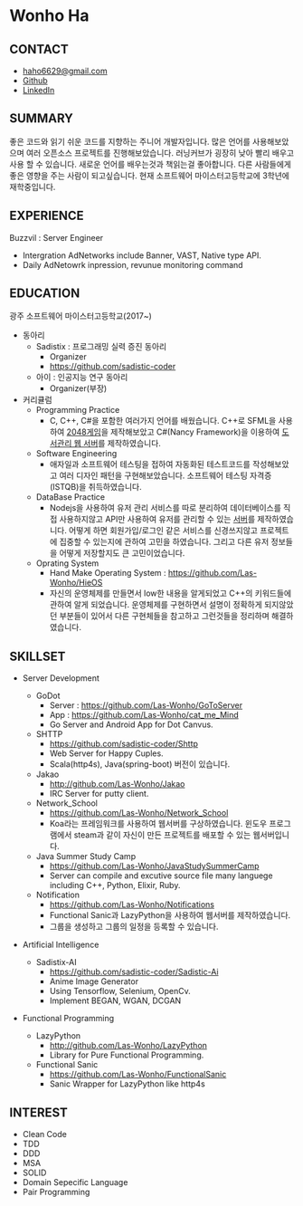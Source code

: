 # Wonho Ha

## CONTACT

- haho6629@gmail.com
- [Github](https://github.com/Las-Wonho)
- [LinkedIn](https://www.linkedin.com/in/wonho-h-a8a70913b/)

## SUMMARY

좋은 코드와 읽기 쉬운 코드를 지향하는 주니어 개발자입니다. 많은 언어를 사용해보았으며 여러 오픈소스 프로젝트를 진행해보았습니다. 러닝커브가 굉장히 낮아 빨리 배우고 사용 할 수 있습니다. 새로운 언어를 배우는것과 책읽는걸 좋아합니다. 다른 사람들에게 좋은 영향을 주는 사람이 되고싶습니다.  현재 소프트웨어 마이스터고등학교에 3학년에 재학중입니다.

## EXPERIENCE

Buzzvil : Server Engineer

- Intergration AdNetworks include Banner, VAST, Native type API.
- Daily AdNetowrk inpression, revunue monitoring command

## EDUCATION

광주 소프트웨어 마이스터고등학교(2017~)

- 동아리
  - Sadistix : 프로그래밍 실력 증진 동아리
    - Organizer
    - https://github.com/sadistic-coder
  - 아이 : 인공지능 연구 동아리
    - Organizer(부장)
- 커리큘럼
  - Programming Practice
    - C, C++, C#을 포함한 여러가지 언어를 배웠습니다. C++로 SFML을 사용하여 [2048게임](https://github.com/Las-Wonho/SFML_Mes)을 제작해보았고 C#(Nancy Framework)을 이용하여 [도서관리 웹 서버](https://github.com/Las-Wonho/ANancy)를 제작하였습니다.
  - Software Engineering
    - 애자일과 소프트웨어 테스팅을 접하여 자동화된 테스트코드를 작성해보았고 여러 디자인 패턴을 구현해보았습니다. 소프트웨어 테스팅 자격증(ISTQB)을 취득하였습니다.
  - DataBase Practice
    - Nodejs을 사용하여 유저 관리 서비스를 따로 분리하여 데이터베이스를 직접 사용하지않고 API만 사용하여 유저를 관리할 수 있는 [서버](https://github.com/Las-Wonho/LILA)를 제작하였습니다. 어떻게 하면 회원가입/로그인 같은 서비스를 신경쓰지않고 프로젝트에 집중할 수 있는지에 관하여 고민을 하였습니다. 그리고 다른 유저 정보들을 어떻게 저장할지도 큰 고민이었습니다.
  - Oprating System
    - Hand Make Operating System : https://github.com/Las-Wonho/HieOS
    - 자신의 운영체제를 만들면서 low한 내용을 알게되었고 C++의 키워드들에 관하여 알게 되었습니다. 운영체제를 구현하면서 설명이 정확하게 되지않았던 부분들이 있어서 다른 구현체들을 참고하고 그런것들을 정리하며 해결하였습니다.

## SKILLSET

- Server Development
  - GoDot
    - Server : https://github.com/Las-Wonho/GoToServer
    - App : https://github.com/Las-Wonho/cat_me_Mind
    - Go Server and Android App for Dot Canvus.
  - SHTTP
    - https://github.com/sadistic-coder/Shttp
    - Web Server for Happy Cuples.
    - Scala(http4s), Java(spring-boot) 버전이 있습니다.
  - Jakao
    - http://github.com/Las-Wonho/Jakao
    - IRC Server for putty client.
  - Network_School
    - https://github.com/Las-Wonho/Network_School
    - Koa라는 프레임워크를 사용하여 웹서버를 구상하였습니다. 윈도우 프로그램에서 steam과 같이 자신이 만든 프로젝트를 배포할 수 있는 웹서버입니다.
  - Java Summer Study Camp
    - https://github.com/Las-Wonho/JavaStudySummerCamp
    - Server can compile and excutive source file many languege including C++, Python, Elixir, Ruby.
  - Notification
    - https://github.com/Las-Wonho/Notifications
    - Functional Sanic과 LazyPython을 사용하여 웹서버를 제작하였습니다.
    - 그룹을 생성하고 그룹의 일정을 등록할 수 있습니다.

- Artificial Intelligence
  - Sadistix-AI
    - https://github.com/sadistic-coder/Sadistic-Ai
    - Anime Image Generator
    - Using Tensorflow, Selenium, OpenCv.
    - Implement BEGAN, WGAN, DCGAN

- Functional Programming
  - LazyPython
    - http://github.com/Las-Wonho/LazyPython
    - Library for Pure Functional Programming.
  - Functional Sanic
    - https://github.com/Las-Wonho/FunctionalSanic
    - Sanic Wrapper for LazyPython like http4s

## INTEREST

- Clean Code
- TDD
- DDD
- MSA
- SOLID
- Domain Sepecific Language
- Pair Programming
